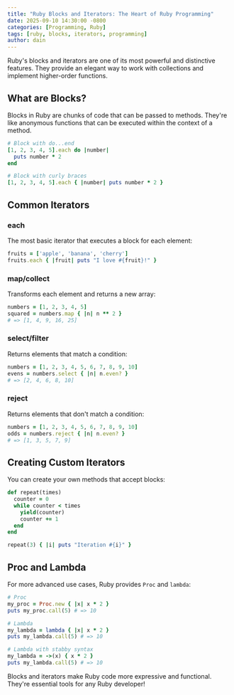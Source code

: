 ```yaml
---
title: "Ruby Blocks and Iterators: The Heart of Ruby Programming"
date: 2025-09-10 14:30:00 -0800
categories: [Programming, Ruby]
tags: [ruby, blocks, iterators, programming]
author: dain
---
```


Ruby's blocks and iterators are one of its most powerful and distinctive features. They provide an elegant way to work with collections and implement higher-order functions.

## What are Blocks?

Blocks in Ruby are chunks of code that can be passed to methods. They're like anonymous functions that can be executed within the context of a method.

```ruby
# Block with do...end
[1, 2, 3, 4, 5].each do |number|
  puts number * 2
end

# Block with curly braces
[1, 2, 3, 4, 5].each { |number| puts number * 2 }
```

## Common Iterators

### each
The most basic iterator that executes a block for each element:

```ruby
fruits = ['apple', 'banana', 'cherry']
fruits.each { |fruit| puts "I love #{fruit}!" }
```

### map/collect
Transforms each element and returns a new array:

```ruby
numbers = [1, 2, 3, 4, 5]
squared = numbers.map { |n| n ** 2 }
# => [1, 4, 9, 16, 25]
```

### select/filter
Returns elements that match a condition:

```ruby
numbers = [1, 2, 3, 4, 5, 6, 7, 8, 9, 10]
evens = numbers.select { |n| n.even? }
# => [2, 4, 6, 8, 10]
```

### reject
Returns elements that don't match a condition:

```ruby
numbers = [1, 2, 3, 4, 5, 6, 7, 8, 9, 10]
odds = numbers.reject { |n| n.even? }
# => [1, 3, 5, 7, 9]
```

## Creating Custom Iterators

You can create your own methods that accept blocks:

```ruby
def repeat(times)
  counter = 0
  while counter < times
    yield(counter)
    counter += 1
  end
end

repeat(3) { |i| puts "Iteration #{i}" }
```

## Proc and Lambda

For more advanced use cases, Ruby provides `Proc` and `lambda`:

```ruby
# Proc
my_proc = Proc.new { |x| x * 2 }
puts my_proc.call(5) # => 10

# Lambda
my_lambda = lambda { |x| x * 2 }
puts my_lambda.call(5) # => 10

# Lambda with stabby syntax
my_lambda = ->(x) { x * 2 }
puts my_lambda.call(5) # => 10
```

Blocks and iterators make Ruby code more expressive and functional. They're essential tools for any Ruby developer!
